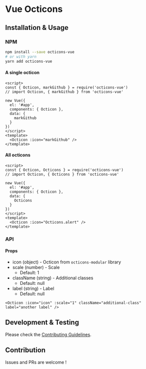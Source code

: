 # Vue Octicons
## Installation & Usage
### NPM
```bash
npm install --save octicons-vue
# or with yarn
yarn add octicons-vue
```

#### A single octicon
```vue
<script>
const { Octicon, markGithub } = require('octicons-vue')
// import Octicon, { markGithub } from 'octicons-vue'

new Vue({
  el: '#app',
  components: { Octicon },
  data: {
    markGithub
  }
})
</script>
<template>
  <Octicon :icon="markGithub" />
</template>
```
#### All octicons
```vue
<script>
const { Octicon, Octicons } = require('octicons-vue')
// import Octicon, { Octicons } from 'octicons-vue'

new Vue({
  el: '#app',
  components: { Octicon },
  data: {
    Octicons
  }
})
</script>
<template>
  <Octicon :icon="Octicons.alert" />
</template>
```

### API
#### Props

+ icon (object) - Octicon from `octicons-modular` library
+ scale (number) - Scale
    + Default: 1
+ className (string) - Additional classes
    + Default: null
+ label (string) - Label
    + Default: null

```vue
<Octicon :icon="icon" :scale="1" className="additional-class" label="another label" />
```

## Development & Testing
Please check the [Contributing Guidelines](https://github.com/hiendv/octicons-modular/blob/master/CONTRIBUTING.md).

## Contribution
Issues and PRs are welcome !
